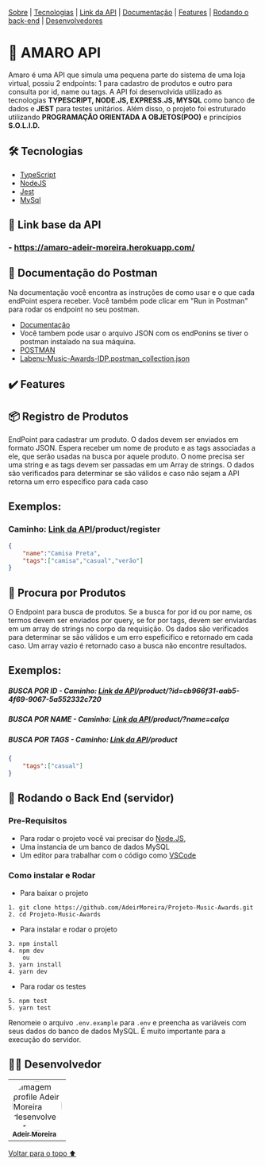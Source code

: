 <p>
<a href="#sobre">Sobre</a> |
<a href="#tecnologias">Tecnologias</a> |
<a href="#link">Link da API</a> |
<a href="#documentação">Documentação</a> |
<a href="#features">Features</a> |
<a href="#back">Rodando o back-end</a> |
<a href="#desenvolvedores">Desenvolvedores</a>
</p>

<h1 id="sobre">📕 AMARO API</h1>

Amaro é uma API que simula uma pequena parte do sistema de uma loja virtual, possiu 2 endpoints: 1 para cadastro de produtos e outro para consulta por id, name ou tags. A API foi desenvolvida utilizado as tecnologias **TYPESCRIPT, NODE.JS, EXPRESS.JS, MYSQL** como banco de dados e **JEST** para testes unitários. Além disso, o projeto foi estruturado utilizando **PROGRAMAÇÃO ORIENTADA A OBJETOS(POO)** e princípios **S.O.L.I.D.** 

 <h2 id="tecnologias">🛠 Tecnologias</h2>

- [TypeScript](https://www.typescriptlang.org/)
- [NodeJS](https://nodejs.org/en/docs/)
- [Jest](https://jestjs.io/pt-BR/docs/api)
- [MySql](https://dev.mysql.com/doc/)

<h2 id="link">🔗 Link base da API</h2>

### - https://amaro-adeir-moreira.herokuapp.com/

<h2 id="documentação">📃 Documentação do Postman</h2>
Na documentação você encontra as instruções de como usar e o que cada endPoint espera receber. Você também pode clicar em "Run in Postman" para rodar os endpoint no seu postman.

- [Documentação](https://documenter.getpostman.com/view/20351643/UzXNVHpT)
- Você tambem pode usar o arquivo JSON  com os endPonins se tiver o postman instalado na sua máquina.
- [POSTMAN](https://www.postman.com/downloads/)
- [Labenu-Music-Awards-IDP.postman_collection.json](https://github.com/AdeirMoreira/Desafio-Amaro/blob/main/Amaro.postman_collection.json)

<h2 id="features">✔️ Features</h2>

## 📦 Registro de Produtos
EndPoint para cadastrar um produto. O dados devem ser enviados em formato JSON. Espera receber um nome de produto e as tags associadas a ele, que serão usadas na busca por aquele produto. O nome precisa ser uma string e as tags devem ser passadas em um Array de strings. O dados são verificados para determinar se são válidos e caso não sejam a API retorna um erro específico para cada caso  

## Exemplos:

### Caminho: <a href="#link">Link da API</a>/product/register

~~~JSON
{
    "name":"Camisa Preta",
    "tags":["camisa","casual","verão"]
}
~~~

## 🔎 Procura por Produtos
O Endpoint para busca de produtos. Se a busca for por id ou por name, os termos devem ser enviados por query, se for por tags, devem ser enviardas em um array de strings no corpo da requisição. Os dados são verificados para determinar se são válidos e um erro espeficifico e retornado em cada caso. Um array vazio é retornado caso a busca não encontre resultados.

## Exemplos:

##### BUSCA POR ID - Caminho: <a href="#link">Link da API</a>/product/?id=cb966f31-aab5-4f69-9067-5a552332c720
##### BUSCA POR NAME - Caminho: <a href="#link">Link da API</a>/product/?name=calça
##### BUSCA POR TAGS - Caminho: <a href="#link">Link da API</a>/product
~~~JSON
{
    "tags":["casual"]
}
~~~

<h2 id="back"> 🎲 Rodando o Back End (servidor)</h2>

### Pre-Requisitos

- Para rodar o projeto você vai precisar do [Node.JS](https://nodejs.org/en/download/),
- Uma instancia de um banco de dados MySQL
- Um editor para trabalhar com o código como [VSCode](https://code.visualstudio.com/)

### Como instalar e Rodar
* Para baixar o projeto
```
1. git clone https://github.com/AdeirMoreira/Projeto-Music-Awards.git
2. cd Projeto-Music-Awards
```
* Para instalar e rodar o projeto
```
3. npm install
4. npm dev
    ou
3. yarn install
4. yarn dev
```
* Para rodar os testes 
```
5. npm test
5. yarn test
```

Renomeie o arquivo ```.env.example```  para ```.env``` e preencha as variáveis com seus dados do banco de dados MySQL. É muito importante para a execução do servidor.


<h2 id="desenvolvedores">👨‍💻 Desenvolvedor</h2>
<table>         
<td><a href="https://github.com/future4code/silveira-Adeir-Maia"><img style="border-radius: 50%;" src="https://avatars.githubusercontent.com/u/98994187?v=4" width="100px;" alt="Imagem profile Adeir Moreira desenvolvedor"/><br /><sub><b>Adeir Moreira</b></sub></a><br /> 

</table>

<a href="#voltar">Voltar para o topo ⬆️</a>
